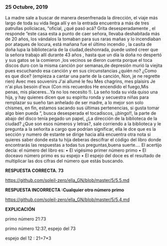 
###  25 Octubre, 2019

La madre sale a buscar de manera desenfrenada la dirección, el viaje más largo de toda su vida llega allí y en la entrada encuentra 
a más de tres patrullas policiacas, “oficial, ¿qué pasó acá? Grita desesperadamente , el responde ”este casa esta a punto de caer 
señora, llevaba deshabitada más de 20 años, los vándalos la tomaban para sus raras mañas y lo incendiaban por ataques de locura, 
está mañana fue el último incendio , la casita de doña lupa la bibliotecaria de la ciudad,deshonrada, puede usted creer que la señora 
trabajo allí durante  43 años , hasta que un día la doña no despertó y sus gatos se la comieron ,los vecinos se dieron cuenta porque el
toca discos duro con la misma canción por semanas,de depresión murió la viejita pues escuchando esa canción y en sus circunstancias 
¿quién no? ¿Como es que dice? (empieza a cantar una parte de la canción, Non, je ne regrette rien) Avec mes souvenirs J'ai allumé le feu
Mes chagrins, mes plaisirs Je n'ai plus besoin d'eux (Con mis recuerdos He encendido el fuego,Mis penas, mis placeres…Ya no los necesito
!). La seño toda su vida quiso una hija, y hay quienes dicen que su espíritu ronda y secuestra niñas para remplazar su sueño tan anhelado 
de ser madre, a lo mejor son solo chismes, en fin, estamos sacando sus últimas pertenencias, si gusta tomar algo bien pueda “,
busca desesperada el tocadiscos, ¡¡bingo!!, la parte de abajo del disco tenía pegado un papel, ¿La dirección de la biblioteca de la 
ciudad? ¿Que son esos números y letras?, sale corriendo a la biblioteca y le pregunta a la señorita a cargo que podrían significar, 
ella le dce que es la sección y numero de estante se dirige hacia allá encuentra otra nota si quieres saber donde esta tu hija deberas
descifrar el código del libro donde encontrarás las respuestas a todas tus preguntas,buena suerte…. El acertijo decía:
el número del libro es:
•	El vigésimo primer número primo 
•	El doceavo número primo es su espejo
•	El espejo del doce es el resultado de multiplicar las dos cifras del número que estás buscando.

**RESPUESTA CORRECTA. 73**

https://github.com/soleil-zero/ella_GN/blob/master/5/5.5.md


**RESPUESTA INCORRECTA :Cualquier otro número primo** 

https://github.com/soleil-zero/ella_GN/blob/master/5/5.4.md


**EXPLICACIÓN**

primo número 21:73

primo número 12:37, espejo del 73

espejo del 12 : 21=7*3


